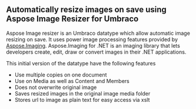 <div class="wiki-content">
           <!-- wiki content -->
            <h2><a name="2.1.1Introduction-AutomaticallyresizeimagesonsaveusingAsposeImageResizerforUmbraco"></a>Automatically resize images on save using Aspose Image Resizer for Umbraco</h2>

<p>Aspose Image resizer is an Umbraco datatype which allow automatic image resizing on save. It uses power image processing features provided by <a rel="nofollow" class="external-link" href="http://www.aspose.com/.net/imaging-component.aspx">Aspose.Imaging</a>. Aspose.Imaging for .NET is an imaging library that lets developers create, edit, draw or convert images in their .NET applications.</p>

<p>This initial version of the datatype have the following features</p>
<ul>
	<li>Use multiple      copies on one document</li>
	<li>Use on      Media as well as Content and Members</li>
	<li>Does not      overwrite original image</li>
	<li>Saves      resized images in the original image media folder</li>
	<li>Stores url      to image as plain text for easy access via xslt</li>
</ul>
        </div>